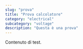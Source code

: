 ```yaml
---
slug: "prova"
title: "Prova calcolatore"
category: "electrical"
subcategory: "voltage"
description: "Questa è una prova"
---
```


Contenuto di test.
